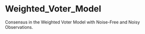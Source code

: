 # Weighted_Voter_Model
Consensus in the Weighted Voter Model with Noise-Free and Noisy Observations. 
